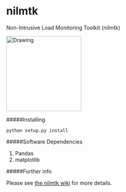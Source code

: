 nilmtk
======

Non-Intrusive Load Monitoring Toolkit (nilmtk)

<img src="https://dl.dropboxusercontent.com/u/75845627/misc/before_disagg.png" alt="Drawing" style="width: 200px;"/>



#####Installing

`python setup.py install`

#####Software Dependencies

1. Pandas
2. matplotlib

#####Further info

Please see [the nilmtk wiki](https://github.com/nilmtk/nilmtk/wiki) for more details.

